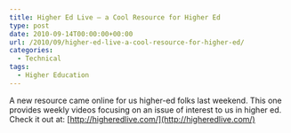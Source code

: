 ```yaml
---
title: Higher Ed Live – a Cool Resource for Higher Ed
type: post
date: 2010-09-14T00:00:00+00:00
url: /2010/09/higher-ed-live-a-cool-resource-for-higher-ed/
categories:
  - Technical
tags:
  - Higher Education
---
```


A new resource came online for us higher-ed folks last weekend. This one provides weekly videos focusing on an issue of interest to us in higher ed. Check it out at: [http://higheredlive.com/](http://higheredlive.com/)